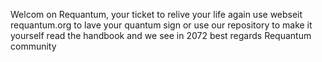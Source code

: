 Welcom on Requantum, your ticket to relive your life again
use webseit requantum.org to lave your quantum sign or use our repository to make it yourself
read the handbook and we see in 2072
best regards Requantum community
